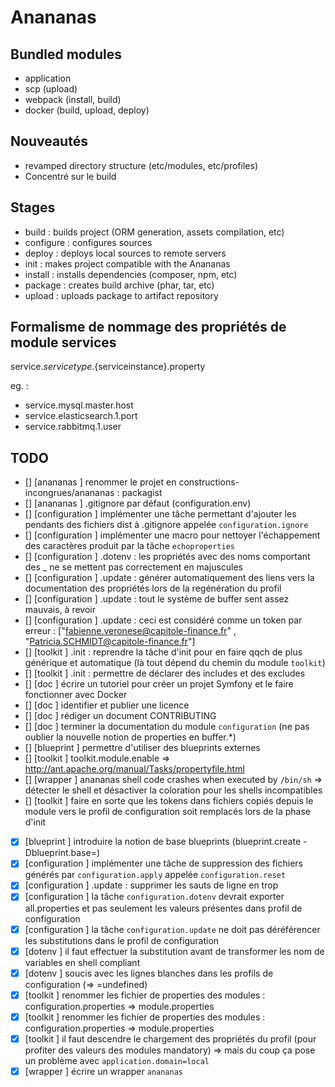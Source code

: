 # Anananas

## Bundled modules

- application
- scp (upload)
- webpack (install, build)
- docker (build, upload, deploy)

## Nouveautés

- revamped directory structure (etc/modules, etc/profiles)
- Concentré sur le build

## Stages

- build : builds project (ORM generation, assets compilation, etc)
- configure : configures sources
- deploy : deploys local sources to remote servers
- init : makes project compatible with the Anananas
- install : installs dependencies (composer, npm, etc)
- package : creates build archive (phar, tar, etc)
- upload : uploads package to artifact repository

## Formalisme de nommage des propriétés de module services

service.${servicetype}.${serviceinstance}.property

eg. :
- service.mysql.master.host
- service.elasticsearch.1.port
- service.rabbitmq.1.user

## TODO

- []  [anananas      ] renommer le projet en constructions-incongrues/anananas : packagist
- []  [anananas      ] .gitignore par défaut (configuration.env)
- []  [configuration ] implémenter une tâche permettant d'ajouter les pendants des fichiers dist à .gitignore appelée `configuration.ignore`
- []  [configuration ] implémenter une macro pour nettoyer l'échappement des caractères produit par la tâche `echoproperties`
- []  [configuration ] .dotenv : les propriétés avec des noms comportant des _ ne se mettent pas correctement en majuscules
- []  [configuration ] .update : générer automatiquement des liens vers la documentation des propriétés lors de la regénération du profil
- []  [configuration ] .update : tout le système de buffer sent assez mauvais, à revoir
- []  [configuration ] .update : ceci est considéré comme un token par erreur : ["fabienne.veronese@capitole-finance.fr" , "Patricia.SCHMIDT@capitole-finance.fr"]
- []  [toolkit       ] .init : reprendre la tâche d'init pour en faire qqch de plus générique et automatique (là tout dépend du chemin du module `toolkit`)
- []  [toolkit       ] .init : permettre de déclarer des includes et des excludes
- []  [doc           ] écrire un tutoriel pour créer un projet Symfony et le faire fonctionner avec Docker
- []  [doc           ] identifier et publier une licence
- []  [doc           ] rédiger un document CONTRIBUTING
- []  [doc           ] terminer la documentation du module `configuration` (ne pas oublier la nouvelle notion de properties en buffer.*)
- []  [blueprint     ] permettre d'utiliser des blueprints externes
- []  [toolkit       ] toolkit.module.enable => http://ant.apache.org/manual/Tasks/propertyfile.html
- []  [wrapper       ] anananas shell code crashes when executed by `/bin/sh` => détecter le shell et désactiver la coloration pour les shells incompatibles
- []  [toolkit       ] faire en sorte que les tokens dans fichiers copiés depuis le module vers le profil de configuration soit remplacés lors de la phase d'init
- [x] [blueprint     ] introduire la notion de base blueprints (blueprint.create -Dblueprint.base=)
- [x] [configuration ] implémenter une tâche de suppression des fichiers générés par `configuration.apply` appelée `configuration.reset`
- [x] [configuration ] .update : supprimer les sauts de ligne en trop
- [x] [configuration ] la tâche `configuration.dotenv` devrait exporter all.properties et pas seulement les valeurs présentes dans profil de configuration
- [x] [configuration ] la tâche `configuration.update` ne doit pas déréférencer les substitutions dans le profil de configuration
- [x] [dotenv        ] il faut effectuer la substitution avant de transformer les nom de variables en shell compliant
- [x] [dotenv        ] soucis avec les lignes blanches dans les profils de configuration (=> =undefined)
- [x] [toolkit       ] renommer les fichier de properties des modules : configuration.properties => module.properties
- [x] [toolkit       ] renommer les fichier de properties des modules : configuration.properties => module.properties
- [x] [toolkit       ] il faut descendre le chargement des propriétés du profil (pour profiter des valeurs des modules mandatory) => mais du coup ça pose un problème avec `application.domain=local`
- [x] [wrapper       ] écrire un wrapper `anananas`
